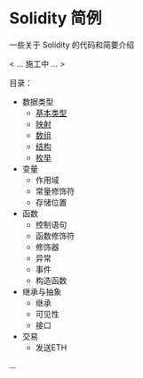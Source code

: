 # Solidity 简例

一些关于 Solidity 的代码和简要介绍

< ... 施工中 ... >

目录：
- 数据类型
    - [基本类型](Data_types/)
    - [映射](Mapping/)
    - [数组](Array)
    - [结构](Structs)
    - [枚举](Enum)
- 变量
    - 作用域
    - 常量修饰符
    - 存储位置
- 函数
    - 控制语句
    - 函数修饰符
    - 修饰器
    - 异常
    - 事件
    - 构造函数
- 继承与抽象
    - 继承
    - 可见性
    - 接口
- 交易
    - 发送ETH


...
